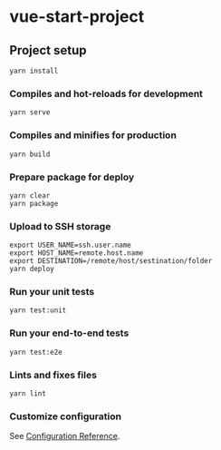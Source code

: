 # vue-start-project

## Project setup
```
yarn install
```

### Compiles and hot-reloads for development
```
yarn serve
```

### Compiles and minifies for production
```
yarn build
```

### Prepare package for deploy
```
yarn clear
yarn package
```

### Upload to SSH storage
```
export USER_NAME=ssh.user.name
export HOST_NAME=remote.host.name
export DESTINATION=/remote/host/sestination/folder
yarn deploy
```

### Run your unit tests
```
yarn test:unit
```

### Run your end-to-end tests
```
yarn test:e2e
```

### Lints and fixes files
```
yarn lint
```

### Customize configuration
See [Configuration Reference](https://cli.vuejs.org/config/).
